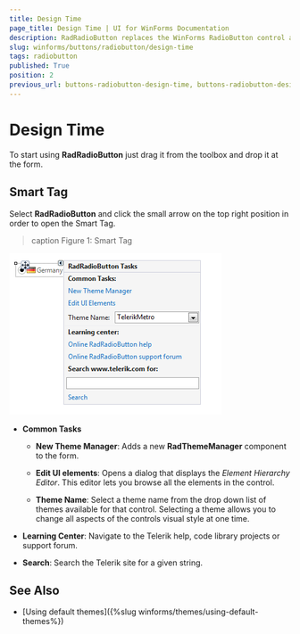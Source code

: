 ```yaml
---
title: Design Time
page_title: Design Time | UI for WinForms Documentation
description: RadRadioButton replaces the WinForms RadioButton control and adds robust data binding, state management, and design options. 
slug: winforms/buttons/radiobutton/design-time
tags: radiobutton
published: True
position: 2
previous_url: buttons-radiobutton-design-time, buttons-radiobutton-designing-radradiobutton
---
```


# Design Time

To start using __RadRadioButton__ just drag it from the toolbox and drop it at the form.

## Smart Tag

Select __RadRadioButton__ and click the small arrow on the top right position in order to open the Smart Tag.

>caption Figure 1: Smart Tag

![buttons-radiobutton-desing-time 001](images/buttons-radiobutton-design-time001.png)

* __Common Tasks__

	* __New Theme Manager__: Adds a new __RadThemeManager__ component to the form.

	* __Edit UI elements__: Opens a dialog that displays the *Element Hierarchy Editor*. This editor lets you browse all the elements in the control.

	* __Theme Name__: Select a theme name from the drop down list of themes available for that control. Selecting a theme allows you to change all aspects of the controls visual style at one time.

* __Learning Center__: Navigate to the Telerik help, code library projects or support forum.

* __Search__: Search the Telerik site for a given string.


## See Also

* [Using default themes]({%slug winforms/themes/using-default-themes%})